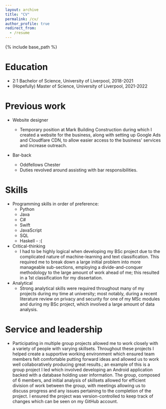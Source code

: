 ```yaml
---
layout: archive
title: "CV"
permalink: /cv/
author_profile: true
redirect_from:
  - /resume
---
```


{% include base_path %}

Education
======
* 2:1 Bachelor of Science, University of Liverpool, 2018-2021
* (Hopefully) Master of Science, University of Liverpool, 2021-2022

Previous work
======
* Website designer
  * Temporary position at Mark Building Construction during which I created a website for the business, along with setting up Google Ads and Cloudflare CDN, to allow easier access to the business' services and increase outreach. 

* Bar-back 
  * Oddfellows Chester
  * Duties revolved around assisting with bar responsibilities.
  
Skills
======
* Programming skills in order of preference:
  * Python
  * Java
  * C#
  * Swift
  * JavaScript
  * SQL
  * Haskell - :(
* Critical-thinking
  * I had to be highly logical when developing my BSc project due to the complicated nature of machine-learning and text classification. This required me to break down a large initial problem into more manageable sub-sections, employing a divide-and-conquer methodology to the large amount of work ahead of me; this resulted in a 1st classification for my dissertation. 
* Analytical
  * Strong analytical skills were required throughout many of my projects during my time at university; most notably, during a recent literature review on privacy and security for one of my MSc modules and during my BSc project, which involved a large amount of data analysis.
  
Service and leadership
======
* Participating in multiple group projects allowed me to work closely with a variety of people with varying skillsets. Throughout these projects I helped create a supportive working environment which ensured team members felt comfortable putting forward ideas and allowed us to work well collaboratively producing great results.; an example of this is a group project I led which involved developing an Android application backed with a database holding user information. The group, composed of 6 members, and initial analysis of skillsets allowed for efficient division of work between the group, with meetings allowing us to discuss progress and any issues pertaining to the completion of the project. I ensured the project was version-controlled to keep track of changes which can be seen on my GitHub account.
